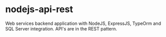 # nodejs-api-rest
Web services backend application with NodeJS, ExpressJS, TypeOrm and SQL Server integration. API's are in the REST pattern.
